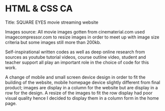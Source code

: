 # HTML & CSS CA

Title: SQUARE EYES movie streaming website

Images source: All movie images gotten from cinematerial.com
used imagecompressor.com to resize images in order to meet up with image size criteria but some images still more than 200kb.

Self-inspirational written codes as well as deep online research from sources as youtube tutorial videos, course outline video, student and teacher support all play an important role in the choice of code for this work.

A change of mobile and small screen device design in order to fit the building of the website, mobile homepage device slightly different from final product; images are display in a column for the website but are display in a row for the design. A resize of the images to fit the row display had poor visual quality hence I decided to display them in a column form in the home page.
